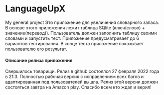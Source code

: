 # LanguageUpX
My general project
Это приложение для увеличения словарного запаса. В основе этого приложения лежит таблица SQlite (ключ(слово) + значение(перевод)). Пользователь должен заполнить таблицу своими словами и запустить тест. Приложение предусматривает до 6 вариантов тестирования. В конце теста приложение показывает пользователю его результат.
#### Описание релиза приложения
Свершилось товарищи. Релиз в github состоялся 27 февраля 2022 года в 21:3. Полностью рабочая версия с исправлением всех багов и адаптированная под пользователей вышла. Релиз этой версии должен состояться завтра на Amazon play. Спасибо всем кто ждал и верил!
